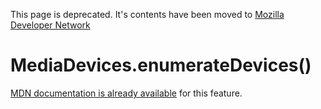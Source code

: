 This page is deprecated. It's contents have been moved to [Mozilla Developer Network](https://developer.mozilla.org/en-US/)

# MediaDevices.enumerateDevices()

[MDN documentation is already available](https://developer.mozilla.org/en-US/docs/Web/API/MediaDevices/enumerateDevices) for this feature.

